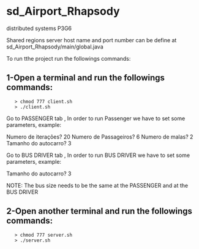 # sd_Airport_Rhapsody
distributed systems P3G6

Shared regions server host name and port number can be define at sd_Airport_Rhapsody/main/global.java

To run tthe project run the followings commands:

**1-Open a terminal and run the followings commands:**
----------------------------------------
 ```
    > chmod 777 client.sh
    > ./client.sh
```
Go to PASSENGER tab , In order to run Passenger we have to set some parameters,  example: 

Numero de iterações? 
20
Numero de Passageiros? 
6
Numero de malas? 
2
Tamanho do autocarro? 
3

Go to BUS DRIVER tab , In order to run BUS DRIVER we have to set some parameters,  example: 

Tamanho do autocarro? 
3

NOTE: The bus size needs to be the same at the PASSENGER and at the BUS DRIVER

**2-Open another terminal and run the followings commands:**
----------------------------------------
 ```
    > chmod 777 server.sh
    > ./server.sh
```

